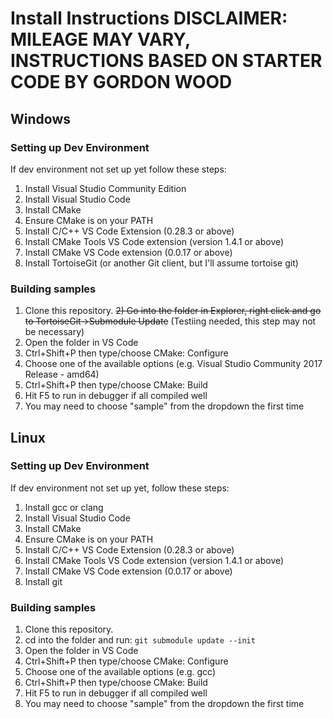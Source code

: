 # Install Instructions DISCLAIMER: MILEAGE MAY VARY, INSTRUCTIONS BASED ON STARTER CODE BY GORDON WOOD 
## Windows
### Setting up Dev Environment
If dev environment not set up yet follow these steps:
1) Install Visual Studio Community Edition 
2) Install Visual Studio Code
3) Install CMake
4) Ensure CMake is on your PATH
5) Install C/C++ VS Code Extension (0.28.3 or above)
6) Install CMake Tools VS Code extension (version 1.4.1 or above)
7) Install CMake VS Code extension (0.0.17 or above)
8) Install TortoiseGit (or another Git client, but I'll assume tortoise git)
### Building samples
1) Clone this repository.
~~2) Go into the folder in Explorer, right click and go to TortoiseGit->Submodule Update~~ (Testiing needed, this step may not be necessary)
3) Open the folder in VS Code
4) Ctrl+Shift+P then type/choose CMake: Configure
5) Choose one of the available options (e.g. Visual Studio Community 2017 Release - amd64)
5) Ctrl+Shift+P then type/choose CMake: Build
6) Hit F5 to run in debugger if all compiled well
7) You may need to choose "sample" from the dropdown the first time
## Linux
### Setting up Dev Environment
If dev environment not set up yet, follow these steps:
1) Install gcc or clang
2) Install Visual Studio Code
3) Install CMake
4) Ensure CMake is on your PATH
5) Install C/C++ VS Code Extension (0.28.3 or above)
6) Install CMake Tools VS Code extension (version 1.4.1 or above)
7) Install CMake VS Code extension (0.0.17 or above)
8) Install git
### Building samples
1) Clone this repository.
2) cd into the folder and run:
```git submodule update --init```
3) Open the folder in VS Code
4) Ctrl+Shift+P then type/choose CMake: Configure
5) Choose one of the available options (e.g. gcc)
5) Ctrl+Shift+P then type/choose CMake: Build
6) Hit F5 to run in debugger if all compiled well
7) You may need to choose "sample" from the dropdown the first time
